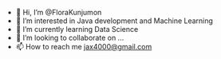- 👋 Hi, I’m @FloraKunjumon
- 👀 I’m interested in Java development and Machine Learning
- 🌱 I’m currently learning Data Science
- 💞️ I’m looking to collaborate on ...
- 📫 How to reach me jax4000@gmail.com

<!---
FloraKunjumon/FloraKunjumon is a ✨ special ✨ repository because its `README.md` (this file) appears on your GitHub profile.
You can click the Preview link to take a look at your changes.
--->
